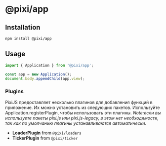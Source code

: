 # @pixi/app

## Installation

```bash
npm install @pixi/app
```

## Usage

```js
import { Application } from '@pixi/app';

const app = new Application();
document.body.appendChild(app.view);
```

### Plugins

PixiJS предоставляет несколько плагинов для добавления функций в приложение. Их можно установить из следующих пакетов. Используйте Application.registerPlugin, чтобы использовать эти плагины. _Note:если вы используете пакеты pixi.js или pixi.js-legacy, в этом нет необходимости, так как по умолчанию плагины устанавливаются автоматически._

* **LoaderPlugin** from `@pixi/loaders`
* **TickerPlugin** from `@pixi/ticker`
